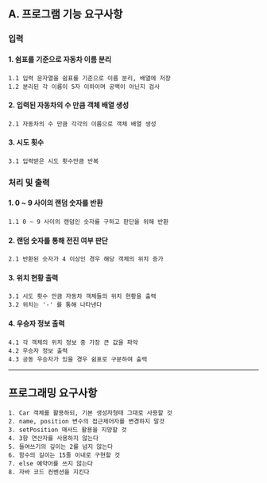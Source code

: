 ## A. 프로그램 기능 요구사항
### 입력 
#### 1. 쉼표를 기준으로 자동차 이름 분리
```
1.1 입력 문자열을 쉼표를 기준으로 이름 분리, 배열에 저장
1.2 분리된 각 이름이 5자 이하이며 공백이 아닌지 검사
```
#### 2. 입력된 자동차의 수 만큼 객체 배열 생성
```
2.1 자동차의 수 만큼 각각의 이름으로 객체 배열 생성 
```
#### 3. 시도 횟수
```
3.1 입력받은 시도 횟수만큼 반복
```

### 처리 및 출력 
#### 1. 0 ~ 9 사이의 랜덤 숫자를 반환 
```
1.1 0 ~ 9 사이의 랜덤인 숫자를 구하고 판단을 위해 반환
```
#### 2. 랜덤 숫자를 통해 전진 여부 판단
```
2.1 반환된 숫자가 4 이상인 경우 해당 객체의 위치 증가
```
#### 3. 위치 현황 출력
```
3.1 시도 횟수 만큼 자동차 객체들의 위치 현황을 출력
3.2 위치는 '-' 를 통해 나타낸다
```
#### 4. 우승자 정보 출력
```
4.1 각 객체의 위치 정보 중 가장 큰 값을 파악
4.2 우승자 정보 출력 
4.3 공동 우승자가 있을 경우 쉼표로 구분하여 출력 
```

------------------------
## 프로그래밍 요구사항
```
1. Car 객체를 활용하되, 기본 생성자형태 그대로 사용할 것
2. name, position 변수의 접근제어자를 변경하지 말것
3. setPosition 매서드 활용을 지양할 것
4. 3항 연산자를 사용하지 않는다
5. 들여쓰기의 깊이는 2를 넘지 않는다
6. 함수의 길이는 15줄 이내로 구현할 것
7. else 예약어를 쓰지 않는다
8. 자바 코드 컨벤션을 지킨다 
```